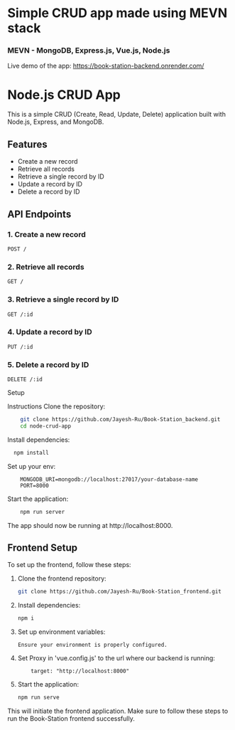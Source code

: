# Simple CRUD app made using MEVN stack

### MEVN - MongoDB, Express.js, Vue.js, Node.js

Live demo of the app:
https://book-station-backend.onrender.com/
# Node.js CRUD App

This is a simple CRUD (Create, Read, Update, Delete) application built with Node.js, Express, and MongoDB.

## Features

- Create a new record
- Retrieve all records
- Retrieve a single record by ID
- Update a record by ID
- Delete a record by ID

## API Endpoints

### 1. Create a new record
```http
POST /
```

### 2. Retrieve all records
```http
GET /
```
### 3. Retrieve a single record by ID

```http
GET /:id
```
### 4. Update a record by ID

```http
PUT /:id
```

### 5. Delete a record by ID

```http
DELETE /:id
```

Setup

Instructions
Clone the repository:
``` bash
    git clone https://github.com/Jayesh-Ru/Book-Station_backend.git
    cd node-crud-app
```

Install dependencies:
``` bash
  npm install
```
Set up your env:
``` env
    MONGODB_URI=mongodb://localhost:27017/your-database-name
    PORT=8000
```
Start the application:
``` bash
    npm run server
```

The app should now be running at http://localhost:8000.

## Frontend Setup

To set up the frontend, follow these steps:

1. Clone the frontend repository:

    ```bash
    git clone https://github.com/Jayesh-Ru/Book-Station_frontend.git
    ```

2. Install dependencies:

    ```bash
    npm i
    ```

3. Set up environment variables:

   ``` Ensure your environment is properly configured. ```


4. Set Proxy in 'vue.config.js' to the url where our backend is running:
    ```
        target: "http://localhost:8000"
    ```   
5. Start the application:

    ```bash
    npm run serve
    ```

This will initiate the frontend application. Make sure to follow these steps to run the Book-Station frontend successfully.






